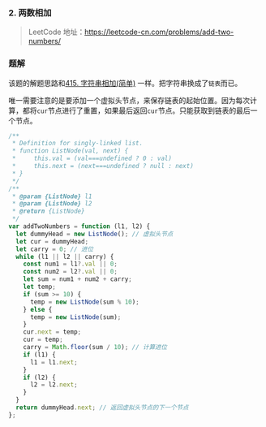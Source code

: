 ### 2. 两数相加

> LeetCode 地址：https://leetcode-cn.com/problems/add-two-numbers/

### 题解

该题的解题思路和[415. 字符串相加(简单)](<https://github.com/kerwin-ly/Blog/blob/main/algorithm/string/415.%20%E5%AD%97%E7%AC%A6%E4%B8%B2%E7%9B%B8%E5%8A%A0(%E7%AE%80%E5%8D%95).md>) 一样。把字符串换成了`链表`而已。

唯一需要注意的是要添加一个虚拟头节点，来保存链表的起始位置。因为每次计算，都将`cur`节点进行了重置，如果最后返回`cur`节点。只能获取到链表的最后一个节点。

```js
/**
 * Definition for singly-linked list.
 * function ListNode(val, next) {
 *     this.val = (val===undefined ? 0 : val)
 *     this.next = (next===undefined ? null : next)
 * }
 */
/**
 * @param {ListNode} l1
 * @param {ListNode} l2
 * @return {ListNode}
 */
var addTwoNumbers = function (l1, l2) {
  let dummyHead = new ListNode(); // 虚拟头节点
  let cur = dummyHead;
  let carry = 0; // 进位
  while (l1 || l2 || carry) {
    const num1 = l1?.val || 0;
    const num2 = l2?.val || 0;
    let sum = num1 + num2 + carry;
    let temp;
    if (sum >= 10) {
      temp = new ListNode(sum % 10);
    } else {
      temp = new ListNode(sum);
    }
    cur.next = temp;
    cur = temp;
    carry = Math.floor(sum / 10); // 计算进位
    if (l1) {
      l1 = l1.next;
    }
    if (l2) {
      l2 = l2.next;
    }
  }
  return dummyHead.next; // 返回虚拟头节点的下一个节点
};
```
